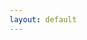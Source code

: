```yaml
---
layout: default
---
```

<div id = "app">
  <google-login @profileReady="profileReady"></google-login>
  <witb-games></witb-games>
</div>
<script src = "js/main.js"></script>
